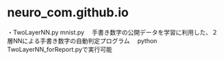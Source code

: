 # neuro_com.github.io
・TwoLayerNN.py mnist.py
　手書き数字の公開データを学習に利用した、２層NNによる手書き数字の自動判定プログラム
　python TwoLayerNN_forReport.pyで実行可能 
